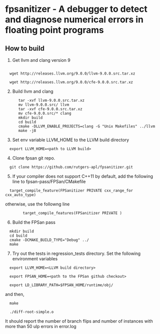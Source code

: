 # fpsanitizer - A debugger to detect and diagnose numerical errors in floating point programs


## How to build

1. Get llvm and clang version 9
```

  wget http://releases.llvm.org/9.0.0/llvm-9.0.0.src.tar.xz

  wget http://releases.llvm.org/9.0.0/cfe-9.0.0.src.tar.xz
```

2. Build llvm and clang

```
      tar -xvf llvm-9.0.0.src.tar.xz
      mv llvm-9.0.0.src/ llvm
      tar -xvf cfe-9.0.0.src.tar.xz
      mv cfe-9.0.0.src/* clang
      mkdir build
      cd build
      cmake -DLLVM_ENABLE_PROJECTS=clang -G "Unix Makefiles" ../llvm
      make -j8

```

3. Set env variable LLVM_HOME to the LLVM build directory
```
  export LLVM_HOME=<path to LLVM build>
```

4. Clone fpsan git repo.
```
  git clone https://github.com/rutgers-apl/fpsanitizer.git

```

5. If your compiler does not support C++11 by default, add the following line to fpsan-pass/FPSan/CMakefile

```
  target_compile_feature(FPSanitizer PRIVATE cxx_range_for cxx_auto_type)

```

otherwise, use the followng line

```
        target_compile_features(FPSanitizer PRIVATE )

```

6. Build the FPSan pass

```
  mkdir build
  cd build
  cmake -DCMAKE_BUILD_TYPE="Debug" ../
  make

```

7. Try out the tests in regression_tests directory. Set the following environment variables

```
  export LLVM_HOME=<LLVM build directory>

  export FPSAN_HOME=<path to the FPSan github checkout>

  export LD_LIBRARY_PATH=$FPSAN_HOME/runtime/obj/

```

and then,
```
  make

  ./diff-root-simple.o

```

It should report the number of branch flips and number of instances with more than 50 ulp errors in error.log
      
